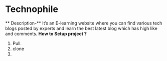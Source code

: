 # Technophile
** Description-** It’s an E-learning website where you can find various tech blogs posted by experts and learn the best latest blog which has high like and comments.
**How to Setup project ?**
1. Pull.
2. clone
3. 
